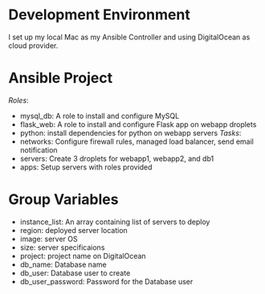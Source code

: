 # Development Environment
I set up my local Mac as my Ansible Controller and using DigitalOcean as cloud provider.

# Ansible Project​
*Roles*:
- mysql_db: A role to install and configure MySQL
- flask_web: A role to install and configure Flask app on webapp droplets
- python: install dependencies for python on webapp servers
*Tasks*: 
- networks: Configure firewall rules, managed load balancer, send email notification
- servers: Create 3 droplets for webapp1, webapp2, and db1
- apps: Setup servers with roles provided

# Group Variables
- instance_list: An array containing list of servers to deploy
- region: deployed server location
- image: server OS
- size: server specificaions
- project: project name on DigitalOcean
- db_name: Database name
- db_user: Database user to create
- db_user_password: Password for the Database user